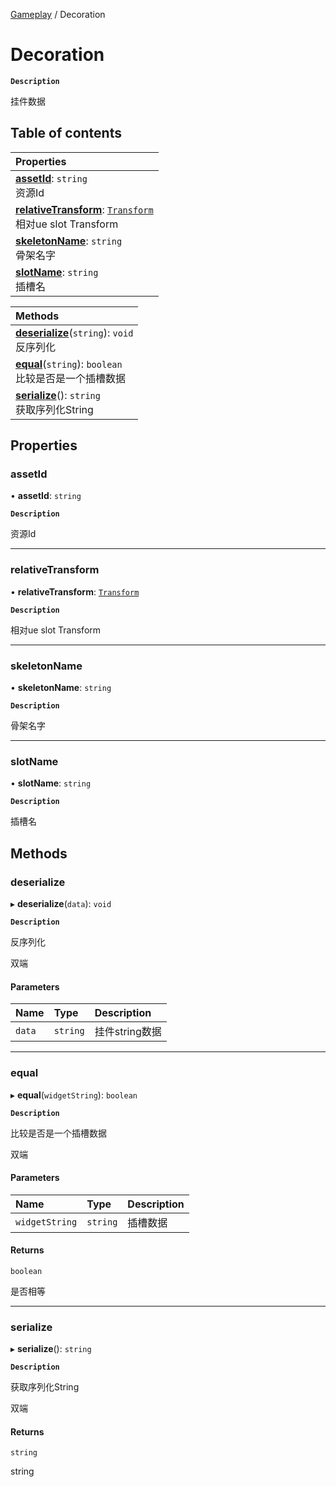 [Gameplay](../modules/Gameplay.Gameplay.md) / Decoration

# Decoration <Badge type="tip" text="Class" /> 

**`Description`**

挂件数据

## Table of contents

| Properties |
| :-----|
| **[assetId](Gameplay.Decoration.md#assetid)**: `string` <br> 资源Id|
| **[relativeTransform](Gameplay.Decoration.md#relativetransform)**: [`Transform`](Type.Transform.md) <br> 相对ue slot Transform|
| **[skeletonName](Gameplay.Decoration.md#skeletonname)**: `string` <br> 骨架名字|
| **[slotName](Gameplay.Decoration.md#slotname)**: `string` <br> 插槽名|

| Methods |
| :-----|
| **[deserialize](Gameplay.Decoration.md#deserialize)**(`string`): `void` <br> 反序列化|
| **[equal](Gameplay.Decoration.md#equal)**(`string`): `boolean` <br> 比较是否是一个插槽数据|
| **[serialize](Gameplay.Decoration.md#serialize)**(): `string` <br> 获取序列化String|

## Properties

### assetId  

• **assetId**: `string`

**`Description`**

资源Id

___

### relativeTransform  

• **relativeTransform**: [`Transform`](Type.Transform.md)

**`Description`**

相对ue slot Transform

___

### skeletonName  

• **skeletonName**: `string`

**`Description`**

骨架名字

___

### slotName  

• **slotName**: `string`

**`Description`**

插槽名

## Methods

### deserialize  

▸ **deserialize**(`data`): `void` <Badge type="tip" text="other" />

**`Description`**

反序列化

双端

#### Parameters

| Name | Type | Description |
| :------ | :------ | :------ |
| `data` | `string` |  挂件string数据 |


___

### equal  

▸ **equal**(`widgetString`): `boolean` <Badge type="tip" text="other" />

**`Description`**

比较是否是一个插槽数据

双端

#### Parameters

| Name | Type | Description |
| :------ | :------ | :------ |
| `widgetString` | `string` | 插槽数据 |

#### Returns

`boolean`

是否相等

___

### serialize  

▸ **serialize**(): `string` <Badge type="tip" text="other" />

**`Description`**

获取序列化String

双端

#### Returns

`string`

string
